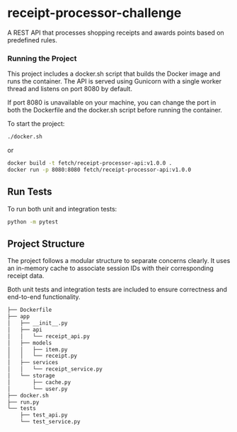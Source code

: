 # receipt-processor-challenge
A REST API that processes shopping receipts and awards points based on predefined rules.

### **Running the Project**

This project includes a docker.sh script that builds the Docker image and runs the container. The API is served using Gunicorn with a single worker thread and listens on port 8080 by default.

If port 8080 is unavailable on your machine, you can change the port in both the Dockerfile and the docker.sh script before running the container.

To start the project:

```bash
./docker.sh
```

or 

```bash
docker build -t fetch/receipt-processor-api:v1.0.0 .
docker run -p 8080:8080 fetch/receipt-processor-api:v1.0.0
```

## **Run Tests**

To run both unit and integration tests:

```bash
python -m pytest
```

## **Project Structure**

The project follows a modular structure to separate concerns clearly. It uses an in-memory cache to associate session IDs with their corresponding receipt data.

Both unit tests and integration tests are included to ensure correctness and end-to-end functionality.

```bash
├── Dockerfile
├── app
│   ├── __init__.py
│   ├── api
│   │   └── receipt_api.py
│   ├── models
│   │   ├── item.py
│   │   └── receipt.py
│   ├── services
│   │   └── receipt_service.py
│   └── storage
│       ├── cache.py
│       └── user.py
├── docker.sh
├── run.py
└── tests
    ├── test_api.py
    └── test_service.py
```
